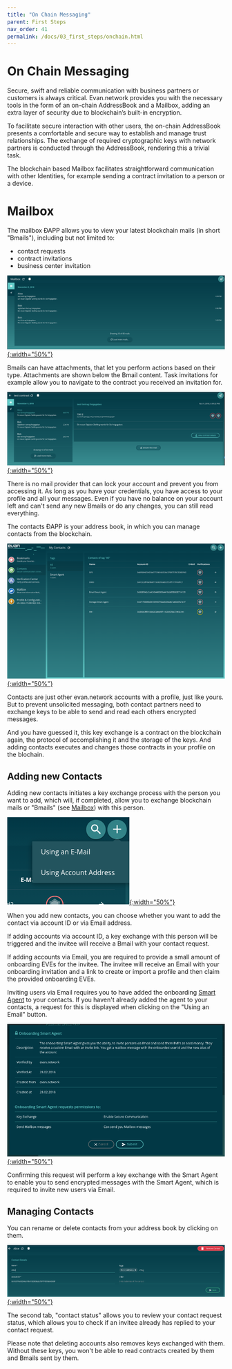 ```yaml
---
title: "On Chain Messaging"
parent: First Steps
nav_order: 41
permalink: /docs/03_first_steps/onchain.html
---
```


# On Chain Messaging 

Secure, swift and reliable communication with business partners or customers is always critical.
Evan.network provides you with the necessary tools in the form of an on-chain AddressBook and a Mailbox, adding an extra layer of security due to blockchain’s built-in encryption. 

To facilitate secure interaction with other users, the on-chain AddressBook presents a comfortable and secure way to establish and manage trust relationships. The exchange of required cryptographic keys with network partners is conducted through the AddressBook, rendering this a trivial task.


The blockchain based Mailbox facilitates straightforward communication with other Identities, for example sending a contract invitation to a person or a device. 


# Mailbox
The mailbox ÐAPP allows you to view your latest blockchain mails (in short "Bmails"), including but not limited to:
- contact requests
- contract invitations
- business center invitation

[![mailbox - inbox](./img/mailbox_inbox.png){:width="50%"}](https://github.com/evannetwork/evannetwork.github.io/raw/master./img/mailbox_inbox.png)

Bmails can have attachments, that let you perform actions based on their type. Attachments are shown below the Bmail content.
Task invitations for example allow you to navigate to the contract you received an invitation for.

[![mailbox - detail](./img/mailbox_detail.png){:width="50%"}](https://github.com/evannetwork/evannetwork.github.io/raw/master./img/mailbox_detail.png)

There is no mail provider that can lock your account and prevent you from accessing it. As long as you have your credentials, you have access to your profile and all your messages. Even if you have no balance on your account left and can't send any new Bmails or do any changes, you can still read everything.

The contacts ÐAPP is your address book, in which you can manage contacts from the blockchain.

[![contacts overview](./img/contacts_overview.png){:width="50%"}](./img/contacts_overview.png)

Contacts are just other evan.network accounts with a profile, just like yours. But to prevent unsolicited messaging, both contact partners need to exchange keys to be able to send and read each others encrypted messages.

And you have guessed it, this key exchange is a contract on the blockchain again, the protocol of accomplishing it and the storage of the keys. And adding contacts executes and changes those contracts in your profile on the blochain.


## Adding new Contacts
Adding new contacts initiates a key exchange process with the person you want to add, which will, if completed, allow you to exchange blockchain mails or "Bmails" (see [Mailbox](/docs/03_first_steps/onchain.html)) with this person.

[![contact add type select](./img/contacts_add_type_select.png){:width="50%"}](./img/contacts_add_type_select.png)

When you add new contacts, you can choose whether you want to add the contact via account ID or via Email address.

If adding accounts via account ID, a key exchange with this person will be triggered and the invitee will receive a Bmail with your contact request.

If adding accounts via Email, you are required to provide a small amount of onboarding EVEs for the invitee. The invitee will receive an Email with your onboarding invitation and a link to create or import a profile and then claim the provided onboarding EVEs.

Inviting users via Email requires you to have added the onboarding [Smart Agent](/dev/smart-agents) to your contacts. If you haven't already added the agent to your contacts, a request for this is displayed when clicking on the "Using an Email" button.

[![add smart agent to contacts](./img/contacts_add_smart_agent.png){:width="50%"}](./img/contacts_add_smart_agent.png)

Confirming this request will perform a key exchange with the Smart Agent to enable you to send encrypted messages with the Smart Agent, which is required to invite new users via Email.


## Managing Contacts
You can rename or delete contacts from your address book by clicking on them.

[![contact details](./img/contacts_detail.png){:width="50%"}](./img/contacts_detail.png)

The second tab, "contact status" allows you to review your contact request status, which allows you to check if an invitee already has replied to your contact request.

Please note that deleting accounts also removes keys exchanged with them. Without these keys, you won't be able to read contracts created by them and Bmails sent by them.
